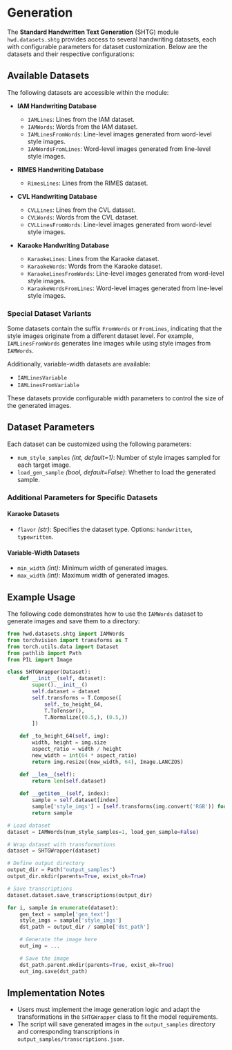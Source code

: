 # Generation 

The **Standard Handwritten Text Generation** (SHTG) module `hwd.datasets.shtg` provides access to several handwriting datasets, each with configurable parameters for dataset customization. Below are the datasets and their respective configurations:

## Available Datasets

The following datasets are accessible within the module:

- **IAM Handwriting Database**
  - `IAMLines`: Lines from the IAM dataset.
  - `IAMWords`: Words from the IAM dataset.
  - `IAMLinesFromWords`: Line-level images generated from word-level style images.
  - `IAMWordsFromLines`: Word-level images generated from line-level style images.

- **RIMES Handwriting Database**
  - `RimesLines`: Lines from the RIMES dataset.

- **CVL Handwriting Database**
  - `CVLLines`: Lines from the CVL dataset.
  - `CVLWords`: Words from the CVL dataset.
  - `CVLLinesFromWords`: Line-level images generated from word-level style images.

- **Karaoke Handwriting Database**
  - `KaraokeLines`: Lines from the Karaoke dataset.
  - `KaraokeWords`: Words from the Karaoke dataset.
  - `KaraokeLinesFromWords`: Line-level images generated from word-level style images.
  - `KaraokeWordsFromLines`: Word-level images generated from line-level style images.

### Special Dataset Variants

Some datasets contain the suffix `FromWords` or `FromLines`, indicating that the style images originate from a different dataset level. For example, `IAMLinesFromWords` generates line images while using style images from `IAMWords`.

Additionally, variable-width datasets are available:

- `IAMLinesVariable`
- `IAMLinesFromVariable`

These datasets provide configurable width parameters to control the size of the generated images.

## Dataset Parameters

Each dataset can be customized using the following parameters:

- `num_style_samples` *(int, default=1)*: Number of style images sampled for each target image.
- `load_gen_sample` *(bool, default=False)*: Whether to load the generated sample.

### Additional Parameters for Specific Datasets

#### Karaoke Datasets
- `flavor` *(str)*: Specifies the dataset type. Options: `handwritten`, `typewritten`.

#### Variable-Width Datasets
- `min_width` *(int)*: Minimum width of generated images.
- `max_width` *(int)*: Maximum width of generated images.

## Example Usage

The following code demonstrates how to use the `IAMWords` dataset to generate images and save them to a directory:

```python
from hwd.datasets.shtg import IAMWords
from torchvision import transforms as T
from torch.utils.data import Dataset
from pathlib import Path
from PIL import Image

class SHTGWrapper(Dataset):
    def __init__(self, dataset):
        super().__init__()
        self.dataset = dataset
        self.transforms = T.Compose([
            self._to_height_64,
            T.ToTensor(),
            T.Normalize((0.5,), (0.5,))
        ])

    def _to_height_64(self, img):
        width, height = img.size
        aspect_ratio = width / height
        new_width = int(64 * aspect_ratio)
        return img.resize((new_width, 64), Image.LANCZOS)

    def __len__(self):
        return len(self.dataset)
    
    def __getitem__(self, index):
        sample = self.dataset[index]
        sample['style_imgs'] = [self.transforms(img.convert('RGB')) for img in sample['style_imgs']]
        return sample

# Load dataset
dataset = IAMWords(num_style_samples=1, load_gen_sample=False)

# Wrap dataset with transformations
dataset = SHTGWrapper(dataset)

# Define output directory
output_dir = Path("output_samples")
output_dir.mkdir(parents=True, exist_ok=True)

# Save transcriptions
dataset.dataset.save_transcriptions(output_dir)

for i, sample in enumerate(dataset):
    gen_text = sample['gen_text']
    style_imgs = sample['style_imgs']
    dst_path = output_dir / sample['dst_path']

    # Generate the image here
    out_img = ...

    # Save the image
    dst_path.parent.mkdir(parents=True, exist_ok=True)
    out_img.save(dst_path)
```

## Implementation Notes

- Users must implement the image generation logic and adapt the transformations in the `SHTGWrapper` class to fit the model requirements.
- The script will save generated images in the `output_samples` directory and corresponding transcriptions in `output_samples/transcriptions.json`.

